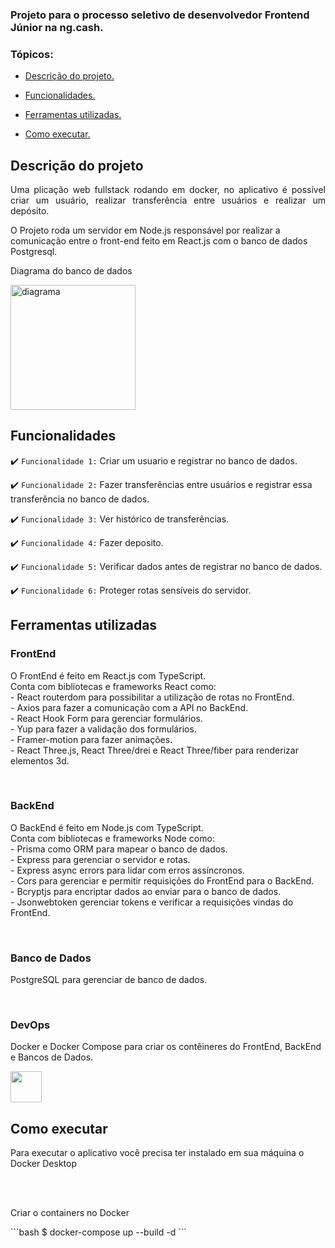 
### Projeto para o processo seletivo de desenvolvedor Frontend Júnior na ng.cash.

### Tópicos:

- [Descrição do projeto.](#descrição-do-projeto)

- [Funcionalidades.](#funcionalidades)

- [Ferramentas utilizadas.](#ferramentas-utilizadas)

- [Como executar.](#como-executar)

## Descrição do projeto

<p align="justify">
Uma plicação web fullstack rodando em docker, no aplicativo é possível criar um usuário, realizar transferência entre usuários e realizar um depósito.

O Projeto roda um servidor em Node.js responsável por realizar a comunicação entre o front-end feito em React.js com o banco de dados Postgresql.


Diagrama do banco de dados

<img height="200cm" src="https://cdn.discordapp.com/attachments/987790937474351104/1048705790917218364/digram.png" alt="diagrama">

</p>

## Funcionalidades

:heavy_check_mark: `Funcionalidade 1:` Criar um usuario e registrar no banco de dados.

:heavy_check_mark: `Funcionalidade 2:` Fazer transferências entre usuários e registrar essa transferência no banco de dados.

:heavy_check_mark: `Funcionalidade 3:` Ver histórico de transferências.

:heavy_check_mark: `Funcionalidade 4:` Fazer deposito.

:heavy_check_mark: `Funcionalidade 5:` Verificar dados antes de registrar no banco de dados.

:heavy_check_mark: `Funcionalidade 6:` Proteger rotas sensíveis do servidor.

## Ferramentas utilizadas

<div>

  <h3>FrontEnd</h3>
<p>O FrontEnd é feito em React.js com TypeScript. <br>
Conta com bibliotecas e frameworks React como: <br> 
- React routerdom para possibilitar a utilização de rotas no FrontEnd. <br>
- Axios para fazer a comunicação com a API no BackEnd. <br>
- React Hook Form para gerenciar formulários. <br>
- Yup para fazer a validação dos formulários. <br>
- Framer-motion para fazer animações. <br>
- React Three.js, React Three/drei e React Three/fiber para renderizar elementos 3d. <br>
</p>
<br>

  <h3>BackEnd</h3>
<p>O BackEnd é feito em Node.js com TypeScript. <br>
Conta com bibliotecas e frameworks Node como: <br> 
- Prisma como ORM para mapear o banco de dados. <br>
- Express para gerenciar o servidor e rotas. <br>
- Express async errors para lidar com erros assíncronos. <br>
- Cors para gerenciar e permitir requisições do FrontEnd para o BackEnd. <br>
- Bcryptjs para encriptar dados ao enviar para o banco de dados. <br>
- Jsonwebtoken gerenciar tokens e verificar a requisições vindas do FrontEnd. <br>
</p>
<br>

  <h3>Banco de Dados</h3>
<p>PostgreSQL para gerenciar de banco de dados.</p>
<br>

  <h3>DevOps</h3>
<p>Docker e Docker Compose para criar os contêineres do FrontEnd, BackEnd e Bancos de Dados.</p>

<div/>

  <img width="50px" src="https://cdn.jsdelivr.net/gh/devicons/devicon/icons/react/react-original.svg"/>

###

## Como executar

<p>Para executar o aplicativo você precisa ter instalado em sua máquina o Docker Desktop</p>
<br>
<br>

<p>Criar o containers no Docker</p>
```bash
  $ docker-compose up --build -d 
```
